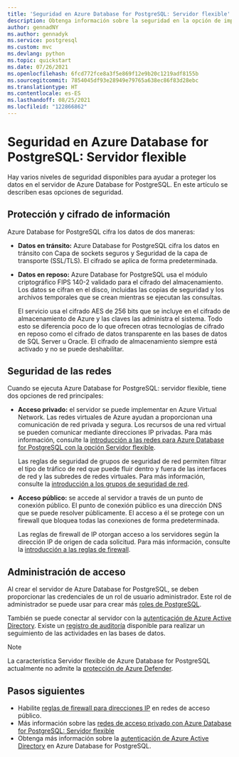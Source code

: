 ```yaml
---
title: 'Seguridad en Azure Database for PostgreSQL: Servidor flexible'
description: Obtenga información sobre la seguridad en la opción de implementación opción Servidor flexible para Azure Database for PostgreSQL.
author: gennadNY
ms.author: gennadyk
ms.service: postgresql
ms.custom: mvc
ms.devlang: python
ms.topic: quickstart
ms.date: 07/26/2021
ms.openlocfilehash: 6fcd772fce8a3f5e869f12e9b20c1219adf8155b
ms.sourcegitcommit: 7854045df93e28949e79765a638ec86f83d28ebc
ms.translationtype: HT
ms.contentlocale: es-ES
ms.lasthandoff: 08/25/2021
ms.locfileid: "122866862"
---
```

# <a name="security-in-azure-database-for-postgresql---flexible-server"></a>Seguridad en Azure Database for PostgreSQL: Servidor flexible

Hay varios niveles de seguridad disponibles para ayudar a proteger los datos en el servidor de Azure Database for PostgreSQL. En este artículo se describen esas opciones de seguridad.

## <a name="information-protection-and-encryption"></a>Protección y cifrado de información

Azure Database for PostgreSQL cifra los datos de dos maneras:

- **Datos en tránsito:** Azure Database for PostgreSQL cifra los datos en tránsito con Capa de sockets seguros y Seguridad de la capa de transporte (SSL/TLS). El cifrado se aplica de forma predeterminada.
- **Datos en reposo:** Azure Database for PostgreSQL usa el módulo criptográfico FIPS 140-2 validado para el cifrado del almacenamiento. Los datos se cifran en el disco, incluidas las copias de seguridad y los archivos temporales que se crean mientras se ejecutan las consultas. 

  El servicio usa el cifrado AES de 256 bits que se incluye en el cifrado de almacenamiento de Azure y las claves las administra el sistema. Todo esto se diferencia poco de lo que ofrecen otras tecnologías de cifrado en reposo como el cifrado de datos transparente en las bases de datos de SQL Server u Oracle. El cifrado de almacenamiento siempre está activado y no se puede deshabilitar.


## <a name="network-security"></a>Seguridad de las redes

Cuando se ejecuta Azure Database for PostgreSQL: servidor flexible, tiene dos opciones de red principales:

- **Acceso privado:** el servidor se puede implementar en Azure Virtual Network. Las redes virtuales de Azure ayudan a proporcionan una comunicación de red privada y segura. Los recursos de una red virtual se pueden comunicar mediante direcciones IP privadas. Para más información, consulte la [introducción a las redes para Azure Database for PostgreSQL con la opción Servidor flexible](concepts-networking.md).

  Las reglas de seguridad de grupos de seguridad de red permiten filtrar el tipo de tráfico de red que puede fluir dentro y fuera de las interfaces de red y las subredes de redes virtuales. Para más información, consulte la [introducción a los grupos de seguridad de red](../../virtual-network/network-security-groups-overview.md).

- **Acceso público:** se accede al servidor a través de un punto de conexión público. El punto de conexión público es una dirección DNS que se puede resolver públicamente. El acceso a él se protege con un firewall que bloquea todas las conexiones de forma predeterminada. 

  Las reglas de firewall de IP otorgan acceso a los servidores según la dirección IP de origen de cada solicitud. Para más información, consulte la [introducción a las reglas de firewall](concepts-firewall-rules.md).

## <a name="access-management"></a>Administración de acceso

Al crear el servidor de Azure Database for PostgreSQL, se deben proporcionar las credenciales de un rol de usuario administrador. Este rol de administrador se puede usar para crear más [roles de PostgreSQL](https://www.postgresql.org/docs/current/user-manag.html).

También se puede conectar al servidor con la [autenticación de Azure Active Directory](../concepts-aad-authentication.md). Existe un [registro de auditoría](../concepts-audit.md) disponible para realizar un seguimiento de las actividades en las bases de datos. 

> [!NOTE]
> La característica Servidor flexible de Azure Database for PostgreSQL actualmente no admite la [protección de Azure Defender](../../security-center/azure-defender.md). 

## <a name="next-steps"></a>Pasos siguientes
- Habilite [reglas de firewall para direcciones IP](concepts-firewall-rules.md) en redes de acceso público.
- Más información sobre las [redes de acceso privado con Azure Database for PostgreSQL: Servidor flexible](concepts-networking.md)
- Obtenga más información sobre la [autenticación de Azure Active Directory](../concepts-aad-authentication.md) en Azure Database for PostgreSQL.